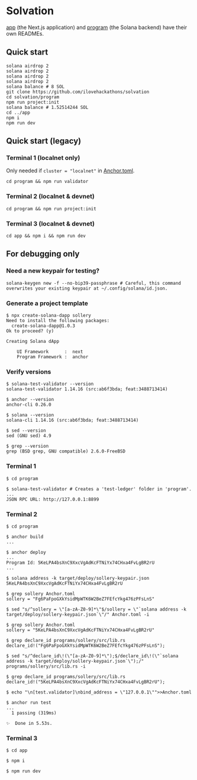 # Solvation

[app](app/README.md) (the Next.js application) and [program](app/README.md) (the Solana backend) have their own READMEs.

## Quick start

```shell
solana airdrop 2
solana airdrop 2
solana airdrop 2
solana airdrop 2
solana balance # 8 SOL
git clone https://github.com/ilovehackathons/solvation
cd solvation/program
npm run project:init
solana balance # 1.52514244 SOL
cd ../app
npm i
npm run dev
```

## Quick start (legacy)

### Terminal 1 (localnet only)

Only needed if `cluster = "localnet"` in [Anchor.toml](program/Anchor.toml).

```
cd program && npm run validator
```

### Terminal 2 (localnet & devnet)

```
cd program && npm run project:init
```

### Terminal 3 (localnet & devnet)

```
cd app && npm i && npm run dev
```

## For debugging only

### Need a new keypair for testing?

```shell
solana-keygen new -f --no-bip39-passphrase # Careful, this command overwrites your existing keypair at ~/.config/solana/id.json.
```

### Generate a project template

```
$ npx create-solana-dapp sollery
Need to install the following packages:
  create-solana-dapp@1.0.3
Ok to proceed? (y)

Creating Solana dApp

    UI Framework      :  next
    Program Framework :  anchor
```

### Verify versions

```shell
$ solana-test-validator --version
solana-test-validator 1.14.16 (src:ab6f3bda; feat:3488713414)

$ anchor --version
anchor-cli 0.26.0

$ solana --version
solana-cli 1.14.16 (src:ab6f3bda; feat:3488713414)

$ sed --version
sed (GNU sed) 4.9

$ grep --version
grep (BSD grep, GNU compatible) 2.6.0-FreeBSD
```

### Terminal 1

```
$ cd program

$ solana-test-validator # Creates a 'test-ledger' folder in 'program'.
...
JSON RPC URL: http://127.0.0.1:8899
```

### Terminal 2

```shell
$ cd program

$ anchor build
...

$ anchor deploy
...
Program Id: 5KeLPA4bsXnC9XxcVgAdKcFTNiYx74CHxa4FvLgBR2rU
...

$ solana address -k target/deploy/sollery-keypair.json
5KeLPA4bsXnC9XxcVgAdKcFTNiYx74CHxa4FvLgBR2rU

$ grep sollery Anchor.toml
sollery = "Fg6PaFpoGXkYsidMpWTK6W2BeZ7FEfcYkg476zPFsLnS"

$ sed "s/^sollery = \"[a-zA-Z0-9]*\"$/sollery = \"`solana address -k target/deploy/sollery-keypair.json`\"/" Anchor.toml -i

$ grep sollery Anchor.toml
sollery = "5KeLPA4bsXnC9XxcVgAdKcFTNiYx74CHxa4FvLgBR2rU"

$ grep declare_id programs/sollery/src/lib.rs
declare_id!("Fg6PaFpoGXkYsidMpWTK6W2BeZ7FEfcYkg476zPFsLnS");

$ sed "s/^declare_id\!(\"[a-zA-Z0-9]*\");$/declare_id\!(\"`solana address -k target/deploy/sollery-keypair.json`\");/" programs/sollery/src/lib.rs -i

$ grep declare_id programs/sollery/src/lib.rs
declare_id!("5KeLPA4bsXnC9XxcVgAdKcFTNiYx74CHxa4FvLgBR2rU");

$ echo "\n[test.validator]\nbind_address = \"127.0.0.1\"">>Anchor.toml

$ anchor run test
...
  1 passing (319ms)

✨  Done in 5.53s.
```

### Terminal 3

```shell
$ cd app

$ npm i

$ npm run dev
```
